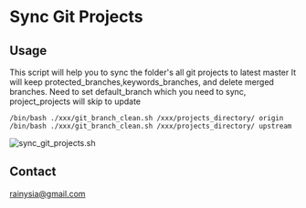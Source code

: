 Sync Git Projects
=========

Usage
--------
This script will help you to sync the folder's all git projects to latest master
It will keep protected_branches,keywords_branches, and delete merged branches.
Need to set default_branch which you need to sync, project_projects will skip to update
```
/bin/bash ./xxx/git_branch_clean.sh /xxx/projects_directory/ origin
/bin/bash ./xxx/git_branch_clean.sh /xxx/projects_directory/ upstream
```
![sync_git_projects.sh](https://user-images.githubusercontent.com/1259324/70901054-ff30d500-2034-11ea-8209-03a2de40fefd.png)

Contact
----------------------------------------
<rainysia@gmail.com>

